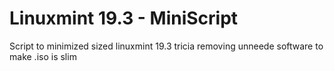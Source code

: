 # Linuxmint 19.3 - MiniScript
Script to minimized sized linuxmint 19.3 tricia removing unneede software to make .iso is slim 
